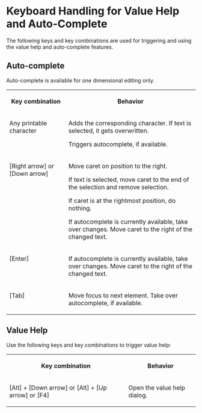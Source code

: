 <!-- loio182879fc8cd84672a11826f63450f258 -->

# Keyboard Handling for Value Help and Auto-Complete

The following keys and key combinations are used for triggering and using the value help and auto-complete features.



## Auto-complete

Auto-complete is available for one dimensional editing only.


<table>
<tr>
<th valign="top">

Key combination

</th>
<th valign="top">

Behavior

</th>
</tr>
<tr>
<td valign="top">

Any printable character

</td>
<td valign="top">

Adds the corresponding character. If text is selected, it gets overwritten.

Triggers autocomplete, if available.

</td>
</tr>
<tr>
<td valign="top">

[Right arrow\] or [Down arrow\]

</td>
<td valign="top">

Move caret on position to the right.

If text is selected, move caret to the end of the selection and remove selection.

If caret is at the rightmost position, do nothing.

If autocomplete is currently available, take over changes. Move caret to the right of the changed text.

</td>
</tr>
<tr>
<td valign="top">

[Enter\]

</td>
<td valign="top">

If autocomplete is currently available, take over changes. Move caret to the right of the changed text.

</td>
</tr>
<tr>
<td valign="top">

[Tab\]

</td>
<td valign="top">

Move focus to next element. Take over autocomplete, if available.

</td>
</tr>
</table>



## Value Help

Use the following keys and key combinations to trigger value help:


<table>
<tr>
<th valign="top">

Key combination

</th>
<th valign="top">

Behavior

</th>
</tr>
<tr>
<td valign="top">

[Alt\] + [Down arrow\]  or [Alt\] + [Up arrow\]  or [F4\] 

</td>
<td valign="top">

Open the value help dialog.

</td>
</tr>
</table>

